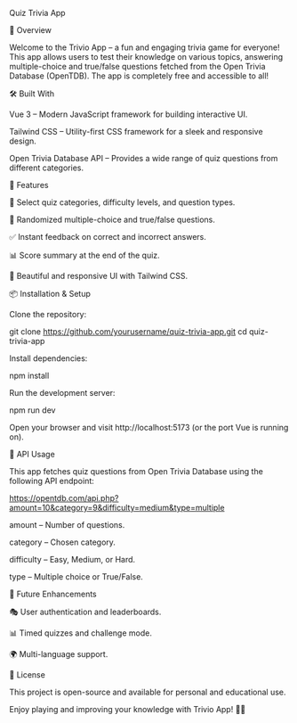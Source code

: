Quiz Trivia App

🚀 Overview

Welcome to the Trivio App – a fun and engaging trivia game for everyone! This app allows users to test their knowledge on various topics, answering multiple-choice and true/false questions fetched from the Open Trivia Database (OpenTDB). The app is completely free and accessible to all!

🛠️ Built With

Vue 3 – Modern JavaScript framework for building interactive UI.

Tailwind CSS – Utility-first CSS framework for a sleek and responsive design.

Open Trivia Database API – Provides a wide range of quiz questions from different categories.

🌟 Features

🎯 Select quiz categories, difficulty levels, and question types.

🔀 Randomized multiple-choice and true/false questions.

✅ Instant feedback on correct and incorrect answers.

📊 Score summary at the end of the quiz.

🎨 Beautiful and responsive UI with Tailwind CSS.

📦 Installation & Setup

Clone the repository:

git clone https://github.com/yourusername/quiz-trivia-app.git
cd quiz-trivia-app

Install dependencies:

npm install

Run the development server:

npm run dev

Open your browser and visit http://localhost:5173 (or the port Vue is running on).

🔗 API Usage

This app fetches quiz questions from Open Trivia Database using the following API endpoint:

https://opentdb.com/api.php?amount=10&category=9&difficulty=medium&type=multiple

amount – Number of questions.

category – Chosen category.

difficulty – Easy, Medium, or Hard.

type – Multiple choice or True/False.

📌 Future Enhancements

🎭 User authentication and leaderboards.

📊 Timed quizzes and challenge mode.

🌍 Multi-language support.

📜 License

This project is open-source and available for personal and educational use.

Enjoy playing and improving your knowledge with Trivio App! 🚀🎉